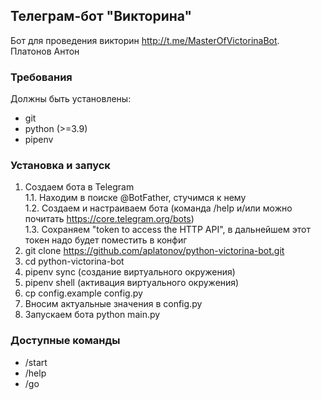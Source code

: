 ## Телеграм-бот "Викторина"

Бот для проведения викторин http://t.me/MasterOfVictorinaBot.  
Платонов Антон

### Требования
Должны быть установлены:
- git
- python (>=3.9)
- pipenv

### Установка и запуск

1. Создаем бота в Telegram  
   1.1. Находим в поиске @BotFather, стучимся к нему  
   1.2. Создаем и настраиваем бота (команда /help и/или можно почитать https://core.telegram.org/bots)  
   1.3. Сохраняем "token to access the HTTP API", в дальнейшем этот токен надо будет поместить в конфиг  
2. git clone https://github.com/aplatonov/python-victorina-bot.git
3. cd python-victorina-bot
4. pipenv sync (создание виртуального окружения)
5. pipenv shell (активация виртуального окружения)
6. cp config.example config.py
7. Вносим актуальные значения в config.py
8. Запускаем бота python main.py

### Доступные команды
- /start
- /help
- /go